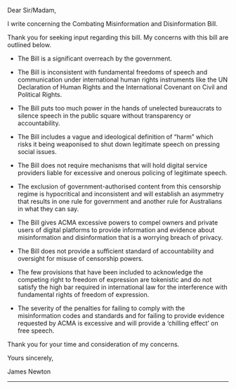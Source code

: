 Dear Sir/Madam,


I write concerning the Combating Misinformation and Disinformation Bill.


Thank you for seeking input regarding this bill. My concerns with this bill are outlined below.



- The Bill is a significant overreach by the government.



- The Bill is inconsistent with fundamental freedoms of speech and communication under
international human rights instruments like the UN Declaration of Human Rights and the
International Covenant on Civil and Political Rights.

- The Bill puts too much power in the hands of unelected bureaucrats to silence speech in the
public square without transparency or accountability.

- The Bill includes a vague and ideological definition of “harm” which risks it being
weaponised to shut down legitimate speech on pressing social issues.

- The Bill does not require mechanisms that will hold digital service providers liable for
excessive and onerous policing of legitimate speech.

- The exclusion of government-authorised content from this censorship regime is hypocritical
and inconsistent and will establish an asymmetry that results in one rule for government and
another rule for Australians in what they can say.

- The Bill gives ACMA excessive powers to compel owners and private users of digital
platforms to provide information and evidence about misinformation and disinformation
that is a worrying breach of privacy.

- The Bill does not provide a sufficient standard of accountability and oversight for misuse of
censorship powers.

- The few provisions that have been included to acknowledge the competing right to freedom
of expression are tokenistic and do not satisfy the high bar required in international law for
the interference with fundamental rights of freedom of expression.

- The severity of the penalties for failing to comply with the misinformation codes and
standards and for failing to provide evidence requested by ACMA is excessive and will
provide a ‘chilling effect’ on free speech.


Thank you for your time and consideration of my concerns.


Yours sincerely,


James Newton


-----

